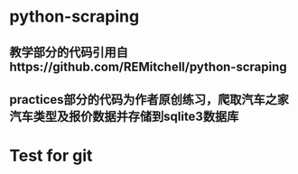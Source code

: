 # python-scraping
## 教学部分的代码引用自https://github.com/REMitchell/python-scraping
## practices部分的代码为作者原创练习，爬取汽车之家汽车类型及报价数据并存储到sqlite3数据库
# Test for git
